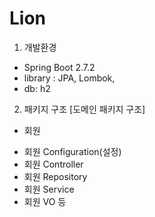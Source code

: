 # Lion

1. 개발환경
- Spring Boot 2.7.2
- library : JPA, Lombok, 
- db: h2

2. 패키지 구조 
[도메인 패키지 구조]

* 회원
- 회원 Configuration(설정)
- 회원 Controller
- 회원 Repository
- 회원 Service
- 회원 VO 등
